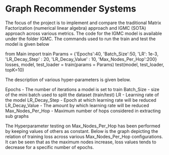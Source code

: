 # Graph Recommender Systems
The focus of the project is to implement and compare the traditional Matrix Factorization (numerical linear algebra) approach and IGMC (SOTA) approach across various metrics.
The code for the IGMC model is available under the folder IGMC.
The commands used to run the train and test the model is given below
  
  from Main import train
  Params = {'Epochs':40, 'Batch_Size':50, 'LR': 1e-3, 'LR_Decay_Step' : 20, 'LR_Decay_Value' : 10, 'Max_Nodes_Per_Hop':200}
  losses, model, test_loader = train(params = Params)
  test(model, test_loader, topK=10)

The description of various hyper-parameters is given below.

Epochs - The number of iterations a model is set to train
Batch_Size - size of the mini batch used to split the dataset (train/test)
LR - Learning rate of the model
LR_Decay_Step - Epoch at which learning rate will be reduced
LR_Decay_Value - The amount by which learning rate will be reduced 
Max_Nodes_Per_Hop - Maximum number of hops considered in extracting sub graphs

The Hyperparameter testing on Max_Nodes_Per_Hop has been performed by keeping values of others as constant.
Below is the graph depicting the relation of training loss across various Max_Nodes_Per_Hop configurations.
It can be seen that as the maximum nodes increase, loss values tends to decrease for a specific number of epochs.
  
